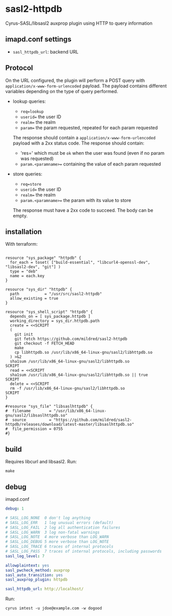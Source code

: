 sasl2-httpdb
============

Cyrus-SASL/libsasl2 auxprop plugin using HTTP to query information

imapd.conf settings
-------------------

- `sasl_httpdb_url`: backend URL

Protocol
--------

On the URL configured, the plugin will perform a POST query with
`application/x-www-form-urlencoded` payload. The payload contains different
variables depending on the type of query performed.

- lookup queries:

    - `req=lookup`
    - `userid=` the user ID
    - `realm=` the realm
    - `param=` the param requested, repeated for each param requested

    The response should contain a `application/x-www-form-urlencoded` payload
    with a 2xx status code. The response should contain:

    - 'res=' which must be `ok` when the user was found (even if no param was
      requested)
    - `param.<paramname>=` containing the value of each param requested

- store queries:

    - `req=store`
    - `userid=` the user ID
    - `realm=` the realm
    - `param.<paramname>=` the param with its value to store

    The response must have a 2xx code to succeed. The body can be empty.


installation
------------

With terraform:

```hcl

resource "sys_package" "httpdb" {
  for_each = toset( ["build-essential", "libcurl4-openssl-dev", "libsasl2-dev", "git"] )
  type = "deb"
  name = each.key
}

resource "sys_dir" "httpdb" {
  path           = "/usr/src/sasl2-httpdb"
  allow_existing = true
}

resource "sys_shell_script" "httpdb" {
  depends_on = [ sys_package.httpdb ]
  working_directory = sys_dir.httpdb.path
  create = <<SCRIPT
  (
    git init
    git fetch https://github.com/mildred/sasl2-httpdb
    git checkout -f FETCH_HEAD
    make
    cp libhttpdb.so /usr/lib/x86_64-linux-gnu/sasl2/libhttpdb.so
  ) >&2
  sha1sum /usr/lib/x86_64-linux-gnu/sasl2/libhttpdb.so
SCRIPT
  read = <<SCRIPT
  sha1sum /usr/lib/x86_64-linux-gnu/sasl2/libhttpdb.so || true
SCRIPT
  delete = <<SCRIPT
  rm -f /usr/lib/x86_64-linux-gnu/sasl2/libhttpdb.so
SCRIPT
}

#resource "sys_file" "libsaslhttpdb" {
#  filename        = "/usr/lib/x86_64-linux-gnu/sasl2/libsaslhttpdb.so"
#  source          = "https://github.com/mildred/sasl2-httpdb/releases/download/latest-master/libsaslhttpdb.so"
#  file_permission = 0755
#}

```

build
-----

Requires libcurl and libsasl2. Run:

    make

debug
-----

imapd.conf

```yaml
debug: 1

# SASL_LOG_NONE  0 don't log anything
# SASL_LOG_ERR   1 log unusual errors (default)
# SASL_LOG_FAIL  2 log all authentication failures
# SASL_LOG_WARN  3 log non-fatal warnings
# SASL_LOG_NOTE  4 more verbose than LOG_WARN
# SASL_LOG_DEBUG 5 more verbose than LOG_NOTE
# SASL_LOG_TRACE 6 traces of internal protocols
# SASL_LOG_PASS  7 traces of internal protocols, including passwords
sasl_log_level: 7

allowplaintext: yes
sasl_pwcheck_method: auxprop
sasl_auto_transition: yes
sasl_auxprop_plugin: httpdb

sasl_httpdb_url: http://localhost/

```

Run:

    cyrus imtest -u jdoe@example.com -w dogood

